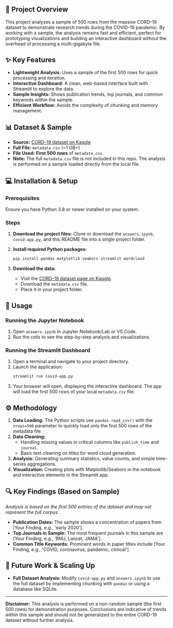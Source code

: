 
## 🎯 Project Overview

This project analyzes a sample of 500 rows from the massive CORD-19 dataset to demonstrate research trends during the COVID-19 pandemic. By working with a sample, the analysis remains fast and efficient, perfect for prototyping visualizations and building an interactive dashboard without the overhead of processing a multi-gigabyte file.

## ✨ Key Features

-   **Lightweight Analysis:** Uses a sample of the first 500 rows for quick processing and iteration.
-   **Interactive Dashboard:** A clean, web-based interface built with Streamlit to explore the data.
-   **Sample Insights:** Shows publication trends, top journals, and common keywords within the sample.
-   **Efficient Workflow:** Avoids the complexity of chunking and memory management.

## 📊 Dataset & Sample

-   **Source:** [CORD-19 dataset on Kaggle](https://www.kaggle.com/datasets/allen-institute-for-ai/CORD-19-research-challenge)
-   **Full File:** `metadata.csv` (~1 GB+)
-   **File Used:** **First 500 rows** of `metadata.csv`.
-   **Note:** The full `metadata.csv` file is not included in this repo. The analysis is performed on a sample loaded directly from the local file.

## 💻 Installation & Setup

### Prerequisites
Ensure you have Python 3.8 or newer installed on your system.

### Steps
1.  **Download the project files:** Clone or download the `answers.ipynb`, `covid-app.py`, and this README file into a single project folder.

2.  **Install required Python packages:**
    ```bash
    pip install pandas matplotlib seaborn streamlit wordcloud
    ```

3.  **Download the data:**
    -   Visit the [CORD-19 dataset page on Kaggle](https://www.kaggle.com/datasets/allen-institute-for-ai/CORD-19-research-challenge).
    -   Download the `metadata.csv` file.
    -   Place it in your project folder.

## 🚀 Usage

### Running the Jupyter Notebook
1.  Open `answers.ipynb` in Jupyter Notebook/Lab or VS Code.
2.  Run the cells to see the step-by-step analysis and visualizations.

### Running the Streamlit Dashboard
1.  Open a terminal and navigate to your project directory.
2.  Launch the application:
    ```bash
    streamlit run covid-app.py
    ```
3.  Your browser will open, displaying the interactive dashboard. The app will load the first 500 rows of your local `metadata.csv` file.


## ⚙️ Methodology

1.  **Data Loading:** The Python scripts use `pandas.read_csv()` with the `nrows=500` parameter to quickly load only the first 500 rows of the metadata file.
2.  **Data Cleaning:**
    -   Handling missing values in critical columns like `publish_time` and `journal`.
    -   Basic text cleaning on titles for word cloud generation.
3.  **Analysis:** Generating summary statistics, value counts, and simple time-series aggregations.
4.  **Visualization:** Creating plots with Matplotlib/Seaborn in the notebook and interactive elements in the Streamlit app.

## 🔍 Key Findings (Based on Sample)

*Analysis is based on the first 500 entries of the dataset and may not represent the full corpus.*

-   **Publication Dates:** The sample shows a concentration of papers from [Your Finding, e.g., 'early 2020'].
-   **Top Journals in Sample:** The most frequent journals in this sample are [Your Finding, e.g., 'BMJ, Lancet, JAMA'].
-   **Common Title Keywords:** Prominent words in paper titles include [Your Finding, e.g., 'COVID, coronavirus, pandemic, clinical'].

## 🔮 Future Work & Scaling Up

-   **Full Dataset Analysis:** Modify `covid-app.py` and `answers.ipynb` to use the full dataset by implementing chunking with `pandas` or using a database like SQLite.

---
**Disclaimer:** This analysis is performed on a non-random sample (the first 500 rows) for demonstration purposes. Conclusions are indicative of trends within this sample and should not be generalized to the entire CORD-19 dataset without further analysis.
